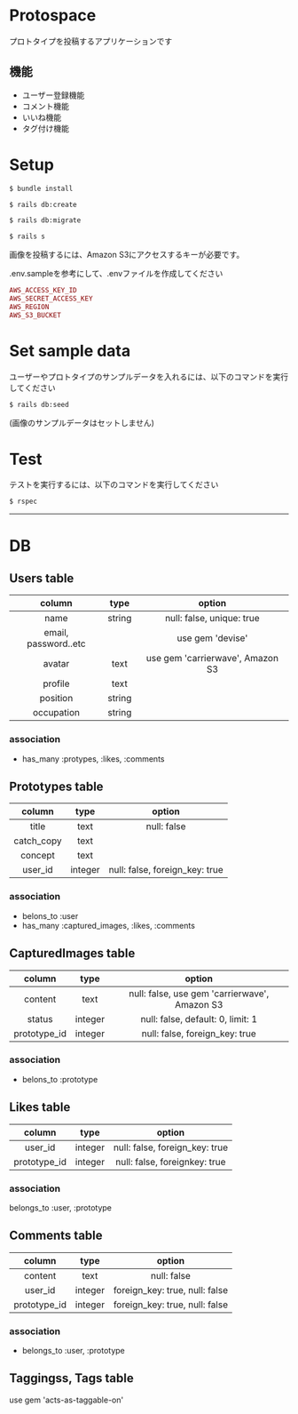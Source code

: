 # Protospace

プロトタイプを投稿するアプリケーションです

## 機能
- ユーザー登録機能
- コメント機能
- いいね機能
- タグ付け機能 

# Setup

```sh
$ bundle install

$ rails db:create

$ rails db:migrate

$ rails s
```

画像を投稿するには、Amazon S3にアクセスするキーが必要です。

.env.sampleを参考にして、.envファイルを作成してください

```ruby
AWS_ACCESS_KEY_ID
AWS_SECRET_ACCESS_KEY
AWS_REGION
AWS_S3_BUCKET
```

# Set sample data
ユーザーやプロトタイプのサンプルデータを入れるには、以下のコマンドを実行してください
```sh
$ rails db:seed
```
(画像のサンプルデータはセットしません)

# Test
テストを実行するには、以下のコマンドを実行してください
```sh
$ rspec
```

***

# DB

## Users table
|column|type|option|
|:-:|:-:|:-:|
|name|string|null: false, unique: true|
|email, password..etc||use gem 'devise'|
|avatar|text|use gem 'carrierwave', Amazon S3|
|profile|text||
|position|string||
|occupation|string||

### association
- has_many :protypes, :likes, :comments


## Prototypes table
|column|type|option|
|:-:|:-:|:-:|
|title|text|null: false|
|catch_copy|text||
|concept|text||
|user_id|integer|null: false, foreign_key: true|

### association
- belons_to :user
- has_many :captured_images, :likes, :comments

## CapturedImages table
|column|type|option|
|:-:|:-:|:-:|
|content|text|null: false, use gem 'carrierwave', Amazon S3|
|status|integer|null: false, default: 0, limit: 1|
|prototype_id|integer|null: false, foreign_key: true|

### association
- belons_to :prototype


## Likes table
|column|type|option|
|:-:|:-:|:-:|
|user_id|integer|null: false, foreign_key: true|
|prototype_id|integer|null: false, foreignkey: true|

### association
belongs_to :user, :prototype


## Comments table
|column|type|option|
|:-:|:-:|:-:|
|content|text|null: false|
|user_id|integer|foreign_key: true, null: false|
|prototype_id|integer|foreign_key: true, null: false|

### association
- belongs_to :user, :prototype


## Taggingss, Tags table
use gem 'acts-as-taggable-on'
